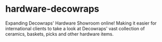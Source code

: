 # hardware-decowraps
Expanding Decowraps' Hardware Showroom online! Making it easier for international clients to take a look at Decowraps' vast collection of ceramics, baskets, picks and other hardware items.
